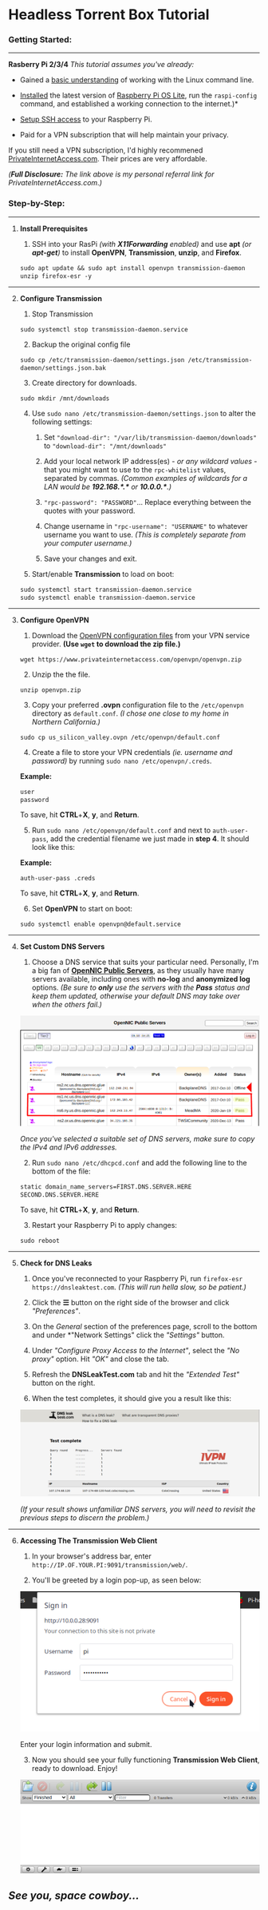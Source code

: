 # Headless Torrent Box Tutorial

### Getting Started:

---

**Rasberry Pi 2/3/4**
*This tutorial assumes you've already:*

* Gained a [basic understanding](https://www.udemy.com/course/command-line/) of working with the Linux command line.

* [Installed](https://www.raspberrypi.org/documentation/installation/installing-images) the latest version of [Raspberry Pi OS Lite](https://downloads.raspberrypi.org/raspios_lite_armhf/images/raspios_lite_armhf-2021-01-12/2021-01-11-raspios-buster-armhf-lite.zip), run the `raspi-config` command, and established a working connection to the internet.)*

* [Setup SSH access](https://www.raspberrypi.org/documentation/remote-access/ssh) to your Raspberry Pi.

* Paid for a VPN subscription that will help maintain your privacy.

If you still need a VPN subscription, I'd highly recommened [PrivateInternetAccess.com](http://www.privateinternetaccess.com/pages/buy-a-vpn/1218buyavpn?invite=U2FsdGVkX1-MyKjtJ2elxr-u_Z7E7ZVXuIBDNEY55Ww%2CcTAHlCvPgR3Ct2n3lq3W1M0FF5E). Their prices are very affordable.

*(**Full Disclosure:** The link above is my personal referral link for PrivateInternetAccess.com.)*

### Step-by-Step:

---

1. **Install Prerequisites**

	1. SSH into your RasPi *(with **X11Forwarding** enabled)* and use **apt** *(or **apt-get**)* to install **OpenVPN**, **Transmission**, **unzip**, and **Firefox**.
	
	```
	sudo apt update && sudo apt install openvpn transmission-daemon unzip firefox-esr -y
	```

---

2. **Configure Transmission**

	1. Stop Transmission
	
	```
	sudo systemctl stop transmission-daemon.service
	```

	2. Backup the original config file

	```
	sudo cp /etc/transmission-daemon/settings.json /etc/transmission-daemon/settings.json.bak
	```

	3. Create directory for downloads.

	```
	sudo mkdir /mnt/downloads
	```
	
	4. Use `sudo nano /etc/transmission-daemon/settings.json` to alter the following settings:

		1. Set `"download-dir": "/var/lib/transmission-daemon/downloads"` to `"download-dir": "/mnt/downloads"`

		2. Add your local network IP address(es) - *or any wildcard values* - that you might want to use to the `rpc-whitelist` values, separated by commas. *(Common examples of wildcards for a LAN would be **192.168.\*.\*** or **10.0.0.\***.)*

		3. `"rpc-password": "PASSWORD"`... Replace everything between the quotes with your password.

		4. Change username in `"rpc-username": "USERNAME"` to whatever username you want to use. *(This is completely separate from your computer username.)*
		
		5. Save your changes and exit.
		
	5. Start/enable **Transmission** to load on boot:
	
	```
	sudo systemctl start transmission-daemon.service
	sudo systemctl enable transmission-daemon.service
	```

---

3. **Configure OpenVPN**

	1. Download the [OpenVPN configuration files](https://www.privateinternetaccess.com/openvpn/openvpn.zip) from your VPN service provider. **(Use `wget` to download the zip file.)**
	
	```
	wget https://www.privateinternetaccess.com/openvpn/openvpn.zip
	```
	
	2. Unzip the the file.
	
	```
	unzip openvpn.zip
	```
	
	3. Copy your preferred **.ovpn** configuration file to the `/etc/openvpn` directory as `default.conf`. *(I chose one close to my home in Northern California.)*
	
	```
	sudo cp us_silicon_valley.ovpn /etc/openvpn/default.conf
	```
	
	4. Create a file to store your VPN credentials *(ie. username and password)* by running `sudo nano /etc/openvpn/.creds`.
	
	**Example:**
	```
	user
	password
	```
	To save, hit **CTRL**+**X**, **y**, and **Return**.
	
	5. Run `sudo nano /etc/openvpn/default.conf` and next to `auth-user-pass`, add the credential filename we just made in **step 4**. It should look like this:
	
	**Example:**
	```
	auth-user-pass .creds
	```
	To save, hit **CTRL**+**X**, **y**, and **Return**.
	
	6. Set **OpenVPN** to start on boot:
	
	```
	sudo systemctl enable openvpn@default.service
	```

---

4. **Set Custom DNS Servers**

	1. Choose a DNS service that suits your particular need. Personally, I'm a big fan of **[OpenNIC Public Servers](https://servers.opennicproject.org/)**, as they usually have many servers available, including ones with **no-log** and **anonymized log** options. *(Be sure to **only** use the servers with the **Pass** status and keep them updated, otherwise your default DNS may take over when the others fail.)*

	![Example from OpenNIC](opennic.png)

	*Once you've selected a suitable set of DNS servers, make sure to copy the IPv4 and IPv6 addresses.*
	
	2. Run `sudo nano /etc/dhcpcd.conf` and add the following line to the bottom of the file:
	
	```
	static domain_name_servers=FIRST.DNS.SERVER.HERE SECOND.DNS.SERVER.HERE
	```
	To save, hit **CTRL**+**X**, **y**, and **Return**.
	
	3. Restart your Raspberry Pi to apply changes:
	
	```
	sudo reboot
	```

---

5. **Check for DNS Leaks**

	1. Once you've reconnected to your Raspberry Pi, run `firefox-esr https://dnsleaktest.com`. *(This will run hella slow, so be patient.)*
	
	2. Click the **☰** button on the right side of the browser and click *"Preferences"*.
	
	3. On the *General* section of the preferences page, scroll to the bottom and under *"Network Settings" click the *"Settings"* button.
	
	4. Under *"Configure Proxy Access to the Internet"*, select the *"No proxy"* option. Hit *"OK"* and close the tab.
	
	5. Refresh the **DNSLeakTest.com** tab and hit the *"Extended Test"* button on the right.
	
	6. When the test completes, it should give you a result like this:
	
	![DNSLeakTest.com Screenshot](dns_check.png)
	
	*(If your result shows unfamiliar DNS servers, you will need to revisit the previous steps to discern the problem.)*

---

6. **Accessing The Transmission Web Client**

	1. In your browser's address bar, enter `http://IP.OF.YOUR.PI:9091/transmission/web/`.
	
	2. You'll be greeted by a login pop-up, as seen below:
	
	![Transmission Web Client Login](trans_login.png)
	
	Enter your login information and submit.
	
	3. Now you should see your fully functioning **Transmission Web Client**, ready to download. Enjoy!
	
	![Transmission Web Client Dashboard](trans_gui.png)
	
## *See you, space cowboy...*

